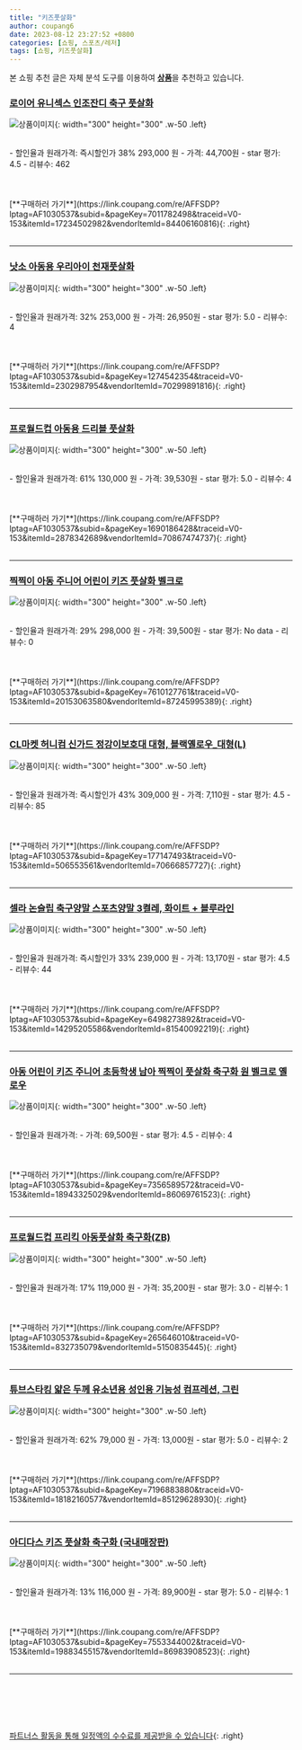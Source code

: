 ```yaml
---
title: "키즈풋살화"
author: coupang6
date: 2023-08-12 23:27:52 +0800
categories: [쇼핑, 스포츠/레저]
tags: [쇼핑, 키즈풋살화]
---
```


본 쇼핑 추천 글은 자체 분석 도구를 이용하여 [**상품**](https://link.coupang.com/a/bao1ui)을 추천하고 있습니다.

### [로이어 유니섹스 인조잔디 축구 풋살화](https://link.coupang.com/re/AFFSDP?lptag=AF1030537&subid=&pageKey=7011782498&traceid=V0-153&itemId=17234502982&vendorItemId=84406160816)

![상품이미지](https://thumbnail6.coupangcdn.com/thumbnails/remote/230x230ex/image/retail/images/2022/12/21/10/8/9f0d612a-5a45-4943-8756-0f4c4b4109d9.jpg){: width="300" height="300" .w-50 .left}


<br>
- 할인율과 원래가격: 즉시할인가 38%  293,000   원
- 가격: 44,700원
- star 평가: 4.5
- 리뷰수: 462
<br>
<br>
<br>
<br>
[**구매하러 가기**](https://link.coupang.com/re/AFFSDP?lptag=AF1030537&subid=&pageKey=7011782498&traceid=V0-153&itemId=17234502982&vendorItemId=84406160816){: .right}
<br>
<br>

---

### [낫소 아동용 우리아이 천재풋살화](https://link.coupang.com/re/AFFSDP?lptag=AF1030537&subid=&pageKey=1274542354&traceid=V0-153&itemId=2302987954&vendorItemId=70299891816)

![상품이미지](https://thumbnail9.coupangcdn.com/thumbnails/remote/230x230ex/image/retail/images/2020/02/18/12/0/217dc426-4602-4454-a784-2fdc2a6ab6f9.jpg){: width="300" height="300" .w-50 .left}


<br>
- 할인율과 원래가격: 32%  253,000   원
- 가격: 26,950원
- star 평가: 5.0
- 리뷰수: 4
<br>
<br>
<br>
<br>
[**구매하러 가기**](https://link.coupang.com/re/AFFSDP?lptag=AF1030537&subid=&pageKey=1274542354&traceid=V0-153&itemId=2302987954&vendorItemId=70299891816){: .right}
<br>
<br>

---

### [프로월드컵 아동용 드리블 풋살화](https://link.coupang.com/re/AFFSDP?lptag=AF1030537&subid=&pageKey=1690186428&traceid=V0-153&itemId=2878342689&vendorItemId=70867474737)

![상품이미지](https://thumbnail8.coupangcdn.com/thumbnails/remote/230x230ex/image/retail/images/2020/06/11/17/3/4e60cadc-c0af-4cb0-9b5c-6d64dff71197.jpg){: width="300" height="300" .w-50 .left}


<br>
- 할인율과 원래가격: 61%  130,000   원
- 가격: 39,530원
- star 평가: 5.0
- 리뷰수: 4
<br>
<br>
<br>
<br>
[**구매하러 가기**](https://link.coupang.com/re/AFFSDP?lptag=AF1030537&subid=&pageKey=1690186428&traceid=V0-153&itemId=2878342689&vendorItemId=70867474737){: .right}
<br>
<br>

---

### [찍찍이 아동 주니어 어린이 키즈 풋살화 벨크로](https://link.coupang.com/re/AFFSDP?lptag=AF1030537&subid=&pageKey=7610127761&traceid=V0-153&itemId=20153063580&vendorItemId=87245995389)

![상품이미지](https://thumbnail6.coupangcdn.com/thumbnails/remote/230x230ex/image/vendor_inventory/81ca/69e4b80b1f4164243685dc8e81b9412836c92691a8a9c1f094107b9c07a9.jpg){: width="300" height="300" .w-50 .left}


<br>
- 할인율과 원래가격: 29%  298,000   원
- 가격: 39,500원
- star 평가: No data
- 리뷰수: 0
<br>
<br>
<br>
<br>
[**구매하러 가기**](https://link.coupang.com/re/AFFSDP?lptag=AF1030537&subid=&pageKey=7610127761&traceid=V0-153&itemId=20153063580&vendorItemId=87245995389){: .right}
<br>
<br>

---

### [CL마켓 허니컴 신가드 정강이보호대 대형, 블랙옐로우_대형(L)](https://link.coupang.com/re/AFFSDP?lptag=AF1030537&subid=&pageKey=177147493&traceid=V0-153&itemId=506553561&vendorItemId=70666857727)

![상품이미지](https://thumbnail6.coupangcdn.com/thumbnails/remote/230x230ex/image/vendor_inventory/4fdb/0aeb8d81e12c3ebed43653bd3c30749cf4db066d3ebf8e58f06d709b9b35.jpg){: width="300" height="300" .w-50 .left}


<br>
- 할인율과 원래가격: 즉시할인가 43%  309,000   원
- 가격: 7,110원
- star 평가: 4.5
- 리뷰수: 85
<br>
<br>
<br>
<br>
[**구매하러 가기**](https://link.coupang.com/re/AFFSDP?lptag=AF1030537&subid=&pageKey=177147493&traceid=V0-153&itemId=506553561&vendorItemId=70666857727){: .right}
<br>
<br>

---

### [셀라 논슬립 축구양말 스포츠양말 3켤레, 화이트 + 블루라인](https://link.coupang.com/re/AFFSDP?lptag=AF1030537&subid=&pageKey=6498273892&traceid=V0-153&itemId=14295205586&vendorItemId=81540092219)

![상품이미지](https://thumbnail9.coupangcdn.com/thumbnails/remote/230x230ex/image/retail/images/1199318388706294-bd19c489-2c0b-4e17-a570-4c4433822d48.jpg){: width="300" height="300" .w-50 .left}


<br>
- 할인율과 원래가격: 즉시할인가 33%  239,000   원
- 가격: 13,170원
- star 평가: 4.5
- 리뷰수: 44
<br>
<br>
<br>
<br>
[**구매하러 가기**](https://link.coupang.com/re/AFFSDP?lptag=AF1030537&subid=&pageKey=6498273892&traceid=V0-153&itemId=14295205586&vendorItemId=81540092219){: .right}
<br>
<br>

---

### [아동 어린이 키즈 주니어 초등학생 남아 찍찍이 풋살화 축구화 원 벨크로 옐로우](https://link.coupang.com/re/AFFSDP?lptag=AF1030537&subid=&pageKey=7356589572&traceid=V0-153&itemId=18943325029&vendorItemId=86069761523)

![상품이미지](https://thumbnail10.coupangcdn.com/thumbnails/remote/230x230ex/image/vendor_inventory/f0e1/09339fdc4f14cb2017a470b7b7a841b3f3f6f5957d91ded56007b9db8bb9.png){: width="300" height="300" .w-50 .left}


<br>
- 할인율과 원래가격: 
- 가격: 69,500원
- star 평가: 4.5
- 리뷰수: 4
<br>
<br>
<br>
<br>
[**구매하러 가기**](https://link.coupang.com/re/AFFSDP?lptag=AF1030537&subid=&pageKey=7356589572&traceid=V0-153&itemId=18943325029&vendorItemId=86069761523){: .right}
<br>
<br>

---

### [프로월드컵 프리킥 아동풋살화 축구화(ZB)](https://link.coupang.com/re/AFFSDP?lptag=AF1030537&subid=&pageKey=265646010&traceid=V0-153&itemId=832735079&vendorItemId=5150835445)

![상품이미지](https://thumbnail6.coupangcdn.com/thumbnails/remote/230x230ex/image/retail/images/2019/07/25/12/1/cadb93ed-0ec0-414c-b7e6-50b647ced3b0.jpg){: width="300" height="300" .w-50 .left}


<br>
- 할인율과 원래가격: 17%  119,000   원
- 가격: 35,200원
- star 평가: 3.0
- 리뷰수: 1
<br>
<br>
<br>
<br>
[**구매하러 가기**](https://link.coupang.com/re/AFFSDP?lptag=AF1030537&subid=&pageKey=265646010&traceid=V0-153&itemId=832735079&vendorItemId=5150835445){: .right}
<br>
<br>

---

### [튜브스타킹 얇은 두께 유소년용 성인용 기능성 컴프레션, 그린](https://link.coupang.com/re/AFFSDP?lptag=AF1030537&subid=&pageKey=7196883880&traceid=V0-153&itemId=18182160577&vendorItemId=85129628930)

![상품이미지](https://thumbnail7.coupangcdn.com/thumbnails/remote/230x230ex/image/vendor_inventory/6fc8/a1cef54e5af853375bf1ec1f909194ef4cad976511ab091edfe1fce597b8.jpg){: width="300" height="300" .w-50 .left}


<br>
- 할인율과 원래가격: 62%  79,000   원
- 가격: 13,000원
- star 평가: 5.0
- 리뷰수: 2
<br>
<br>
<br>
<br>
[**구매하러 가기**](https://link.coupang.com/re/AFFSDP?lptag=AF1030537&subid=&pageKey=7196883880&traceid=V0-153&itemId=18182160577&vendorItemId=85129628930){: .right}
<br>
<br>

---

### [아디다스 키즈 풋살화 축구화 (국내매장판)](https://link.coupang.com/re/AFFSDP?lptag=AF1030537&subid=&pageKey=7553344002&traceid=V0-153&itemId=19883455157&vendorItemId=86983908523)

![상품이미지](https://thumbnail8.coupangcdn.com/thumbnails/remote/230x230ex/image/vendor_inventory/32a6/3087c9e842cf584a7cbd5686eefbfaac8f7d25758b9679d0313c829cdf3e.jpg){: width="300" height="300" .w-50 .left}


<br>
- 할인율과 원래가격: 13%  116,000   원
- 가격: 89,900원
- star 평가: 5.0
- 리뷰수: 1
<br>
<br>
<br>
<br>
[**구매하러 가기**](https://link.coupang.com/re/AFFSDP?lptag=AF1030537&subid=&pageKey=7553344002&traceid=V0-153&itemId=19883455157&vendorItemId=86983908523){: .right}
<br>
<br>

---
<br><br><br><br><br> [파트너스 활동을 통해 일정액의 수수료를 제공받을 수 있습니다](https://link.coupang.com/a/bao1ui){: .right}